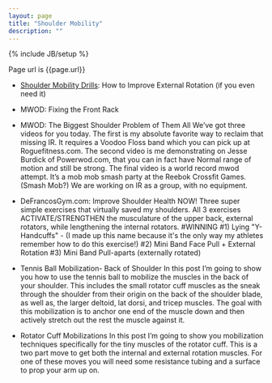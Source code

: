 ```yaml
---
layout: page
title: "Shoulder Mobility"
description: ""
---
```

{% include JB/setup %}

Page url is {{page.url}}

- [Shoulder Mobility Drills](http://www.ericcressey.com/shoulder-mobility-drills-how-to-improve-external-rotation): How to Improve External Rotation (if you even need it)

- MWOD: Fixing the Front Rack

- MWOD: The Biggest Shoulder Problem of Them All We’ve got three videos for you today. The first is my absolute favorite way to reclaim that missing IR. It requires a Voodoo Floss band which you can pick up at Roguefitness.com. The second video is me demonstrating on Jesse Burdick of Powerwod.com, that you can in fact have Normal range of motion and still be strong. The final video is a world record mwod attempt. It’s a mob mob smash party at the Reebok Crossfit Games. (Smash Mob?) We are working on IR as a group, with no equipment.
- DeFrancosGym.com: Improve Shoulder Health NOW! Three super simple exercises that virtually saved my shoulders. All 3 exercises ACTIVATE/STRENGTHEN the musculature of the upper back, external rotators, while lengthening the internal rotators. #WINNING #1) Lying "Y-Handcuffs" - (I made up this name because it's the only way my athletes remember how to do this exercise!) #2) Mini Band Face Pull + External Rotation #3) Mini Band Pull-aparts (externally rotated)
- Tennis Ball Mobilization- Back of Shoulder In this post I’m going to show you how to use the tennis ball to mobilize the muscles in the back of your shoulder. This includes the small rotator cuff muscles as the sneak through the shoulder from their origin on the back of the shoulder blade, as well as, the larger deltoid, lat dorsi, and tricep muscles. The goal with this mobilization is to anchor one end of the muscle down and then actively stretch out the rest the muscle against it.
- Rotator Cuff Mobilizations In this post I’m going to show you mobilization techniques specifically for the tiny muscles of the rotator cuff. This is a two part move to get both the internal and external rotation muscles. For one of these moves you will need some resistance tubing and a surface to prop your arm up on.